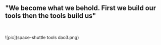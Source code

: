 ## "We become what we behold. First we build our tools then the tools build us"


<br/>


![pic](space-shuttle tools dao3.png)
